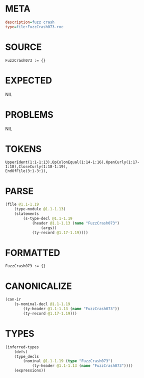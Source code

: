 # META
~~~ini
description=fuzz crash
type=file:FuzzCrash073.roc
~~~
# SOURCE
~~~roc
FuzzCrash073 := {}

~~~
# EXPECTED
NIL
# PROBLEMS
NIL
# TOKENS
~~~zig
UpperIdent(1:1-1:13),OpColonEqual(1:14-1:16),OpenCurly(1:17-1:18),CloseCurly(1:18-1:19),
EndOfFile(3:1-3:1),
~~~
# PARSE
~~~clojure
(file @1.1-1.19
	(type-module @1.1-1.13)
	(statements
		(s-type-decl @1.1-1.19
			(header @1.1-1.13 (name "FuzzCrash073")
				(args))
			(ty-record @1.17-1.19))))
~~~
# FORMATTED
~~~roc
FuzzCrash073 := {}
~~~
# CANONICALIZE
~~~clojure
(can-ir
	(s-nominal-decl @1.1-1.19
		(ty-header @1.1-1.13 (name "FuzzCrash073"))
		(ty-record @1.17-1.19)))
~~~
# TYPES
~~~clojure
(inferred-types
	(defs)
	(type_decls
		(nominal @1.1-1.19 (type "FuzzCrash073")
			(ty-header @1.1-1.13 (name "FuzzCrash073"))))
	(expressions))
~~~
